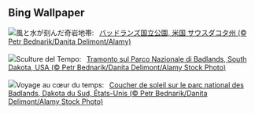 ## Bing Wallpaper
![](https://www.bing.com/th?id=OHR.BadlandsSunset_JA-JP4206808892_UHD.jpg&w=1000)風と水が刻んだ奇岩地帯:&nbsp;&ensp;[バッドランズ国立公園, 米国 サウスダコタ州 (© Petr Bednarik/Danita Delimont/Alamy)](https://www.bing.com/th?id=OHR.BadlandsSunset_JA-JP4206808892_UHD.jpg)
<br><br/>
![](https://www.bing.com/th?id=OHR.BadlandsSunset_IT-IT3807784060_UHD.jpg&w=1000)Sculture del Tempo:&nbsp;&ensp;[Tramonto sul Parco Nazionale di Badlands, South Dakota, USA (© Petr Bednarik/Danita Delimont/Alamy Stock Photo)](https://www.bing.com/th?id=OHR.BadlandsSunset_IT-IT3807784060_UHD.jpg)
<br><br/>
![](https://www.bing.com/th?id=OHR.BadlandsSunset_FR-FR5355431035_UHD.jpg&w=1000)Voyage au cœur du temps:&nbsp;&ensp;[Coucher de soleil sur le parc national des Badlands, Dakota du Sud, États-Unis (© Petr Bednarik/Danita Delimont/Alamy Stock Photo)](https://www.bing.com/th?id=OHR.BadlandsSunset_FR-FR5355431035_UHD.jpg)
<br><br/>
